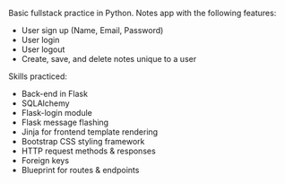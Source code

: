 Basic fullstack practice in Python.
Notes app with the following features:
- User sign up (Name, Email, Password)
- User login
- User logout
- Create, save, and delete notes unique to a user

Skills practiced:
- Back-end in Flask
- SQLAlchemy
- Flask-login module
- Flask message flashing
- Jinja for frontend template rendering
- Bootstrap CSS styling framework
- HTTP request methods & responses
- Foreign keys
- Blueprint for routes & endpoints
